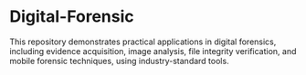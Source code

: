 # Digital-Forensic
This repository demonstrates practical applications in digital forensics, including evidence acquisition, image analysis, file integrity verification, and mobile forensic techniques, using industry-standard tools.

